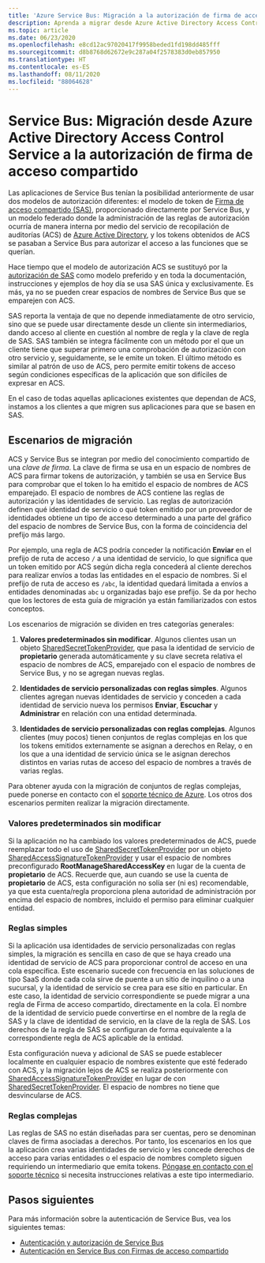 ```yaml
---
title: 'Azure Service Bus: Migración a la autorización de firma de acceso compartido'
description: Aprenda a migrar desde Azure Active Directory Access Control Service a la autorización de firma de acceso compartido.
ms.topic: article
ms.date: 06/23/2020
ms.openlocfilehash: e8cd12ac97020417f9958beded1fd198dd485fff
ms.sourcegitcommit: d8b8768d62672e9c287a04f2578383d0eb857950
ms.translationtype: HT
ms.contentlocale: es-ES
ms.lasthandoff: 08/11/2020
ms.locfileid: "88064628"
---
```

# <a name="service-bus---migrate-from-azure-active-directory-access-control-service-to-shared-access-signature-authorization"></a>Service Bus: Migración desde Azure Active Directory Access Control Service a la autorización de firma de acceso compartido

Las aplicaciones de Service Bus tenían la posibilidad anteriormente de usar dos modelos de autorización diferentes: el modelo de token de [Firma de acceso compartido (SAS)](service-bus-sas.md), proporcionado directamente por Service Bus, y un modelo federado donde la administración de las reglas de autorización ocurría de manera interna por medio del servicio de recopilación de auditorías (ACS) de [Azure Active Directory](../active-directory/index.yml), y los tokens obtenidos de ACS se pasaban a Service Bus para autorizar el acceso a las funciones que se querían.

Hace tiempo que el modelo de autorización ACS se sustituyó por la [autorización de SAS](service-bus-authentication-and-authorization.md) como modelo preferido y en toda la documentación, instrucciones y ejemplos de hoy día se usa SAS única y exclusivamente. Es más, ya no se pueden crear espacios de nombres de Service Bus que se emparejen con ACS.

SAS reporta la ventaja de que no depende inmediatamente de otro servicio, sino que se puede usar directamente desde un cliente sin intermediarios, dando acceso al cliente en cuestión al nombre de regla y la clave de regla de SAS. SAS también se integra fácilmente con un método por el que un cliente tiene que superar primero una comprobación de autorización con otro servicio y, seguidamente, se le emite un token. El último método es similar al patrón de uso de ACS, pero permite emitir tokens de acceso según condiciones específicas de la aplicación que son difíciles de expresar en ACS.

En el caso de todas aquellas aplicaciones existentes que dependan de ACS, instamos a los clientes a que migren sus aplicaciones para que se basen en SAS.

## <a name="migration-scenarios"></a>Escenarios de migración

ACS y Service Bus se integran por medio del conocimiento compartido de una *clave de firma*. La clave de firma se usa en un espacio de nombres de ACS para firmar tokens de autorización, y también se usa en Service Bus para comprobar que el token lo ha emitido el espacio de nombres de ACS emparejado. El espacio de nombres de ACS contiene las reglas de autorización y las identidades de servicio. Las reglas de autorización definen qué identidad de servicio o qué token emitido por un proveedor de identidades obtiene un tipo de acceso determinado a una parte del gráfico del espacio de nombres de Service Bus, con la forma de coincidencia del prefijo más largo.

Por ejemplo, una regla de ACS podría conceder la notificación **Enviar** en el prefijo de ruta de acceso `/` a una identidad de servicio, lo que significa que un token emitido por ACS según dicha regla concederá al cliente derechos para realizar envíos a todas las entidades en el espacio de nombres. Si el prefijo de ruta de acceso es `/abc`, la identidad quedará limitada a envíos a entidades denominadas `abc` u organizadas bajo ese prefijo. Se da por hecho que los lectores de esta guía de migración ya están familiarizados con estos conceptos.

Los escenarios de migración se dividen en tres categorías generales:

1.  **Valores predeterminados sin modificar**. Algunos clientes usan un objeto [SharedSecretTokenProvider](/dotnet/api/microsoft.servicebus.sharedsecrettokenprovider), que pasa la identidad de servicio de **propietario** generada automáticamente y su clave secreta relativa el espacio de nombres de ACS, emparejado con el espacio de nombres de Service Bus, y no se agregan nuevas reglas.

2.  **Identidades de servicio personalizadas con reglas simples**. Algunos clientes agregan nuevas identidades de servicio y conceden a cada identidad de servicio nueva los permisos **Enviar**, **Escuchar** y **Administrar** en relación con una entidad determinada.

3.  **Identidades de servicio personalizadas con reglas complejas**. Algunos clientes (muy pocos) tienen conjuntos de reglas complejas en los que los tokens emitidos externamente se asignan a derechos en Relay, o en los que a una identidad de servicio única se le asignan derechos distintos en varias rutas de acceso del espacio de nombres a través de varias reglas.

Para obtener ayuda con la migración de conjuntos de reglas complejas, puede ponerse en contacto con el [soporte técnico de Azure](https://azure.microsoft.com/support/options/). Los otros dos escenarios permiten realizar la migración directamente.

### <a name="unchanged-defaults"></a>Valores predeterminados sin modificar

Si la aplicación no ha cambiado los valores predeterminados de ACS, puede reemplazar todo el uso de [SharedSecretTokenProvider](/dotnet/api/microsoft.servicebus.sharedsecrettokenprovider) por un objeto [SharedAccessSignatureTokenProvider](/dotnet/api/microsoft.servicebus.sharedaccesssignaturetokenprovider) y usar el espacio de nombres preconfigurado **RootManageSharedAccessKey** en lugar de la cuenta de **propietario** de ACS. Recuerde que, aun cuando se use la cuenta de **propietario** de ACS, esta configuración no solía ser (ni es) recomendable, ya que esta cuenta/regla proporciona plena autoridad de administración por encima del espacio de nombres, incluido el permiso para eliminar cualquier entidad.

### <a name="simple-rules"></a>Reglas simples

Si la aplicación usa identidades de servicio personalizadas con reglas simples, la migración es sencilla en caso de que se haya creado una identidad de servicio de ACS para proporcionar control de acceso en una cola específica. Este escenario sucede con frecuencia en las soluciones de tipo SaaS donde cada cola sirve de puente a un sitio de inquilino o a una sucursal, y la identidad de servicio se crea para ese sitio en particular. En este caso, la identidad de servicio correspondiente se puede migrar a una regla de Firma de acceso compartido, directamente en la cola. El nombre de la identidad de servicio puede convertirse en el nombre de la regla de SAS y la clave de identidad de servicio, en la clave de la regla de SAS. Los derechos de la regla de SAS se configuran de forma equivalente a la correspondiente regla de ACS aplicable de la entidad.

Esta configuración nueva y adicional de SAS se puede establecer localmente en cualquier espacio de nombres existente que esté federado con ACS, y la migración lejos de ACS se realiza posteriormente con [SharedAccessSignatureTokenProvider](/dotnet/api/microsoft.servicebus.sharedaccesssignaturetokenprovider) en lugar de con [SharedSecretTokenProvider](/dotnet/api/microsoft.servicebus.sharedsecrettokenprovider). El espacio de nombres no tiene que desvincularse de ACS.

### <a name="complex-rules"></a>Reglas complejas

Las reglas de SAS no están diseñadas para ser cuentas, pero se denominan claves de firma asociadas a derechos. Por tanto, los escenarios en los que la aplicación crea varias identidades de servicio y les concede derechos de acceso para varias entidades o el espacio de nombres completo siguen requiriendo un intermediario que emita tokens. [Póngase en contacto con el soporte técnico](https://azure.microsoft.com/support/options/) si necesita instrucciones relativas a este tipo intermediario.

## <a name="next-steps"></a>Pasos siguientes

Para más información sobre la autenticación de Service Bus, vea los siguientes temas:

* [Autenticación y autorización de Service Bus](service-bus-authentication-and-authorization.md)
* [Autenticación en Service Bus con Firmas de acceso compartido](service-bus-sas.md)